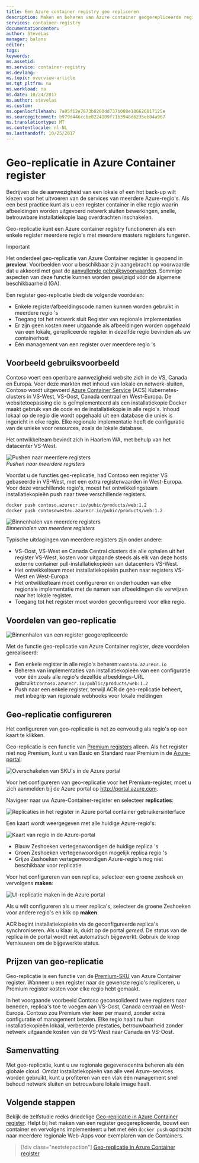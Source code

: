 ```yaml
---
title: Een Azure container registry geo repliceren
description: Maken en beheren van Azure container geogerepliceerde registers aan de slag.
services: container-registry
documentationcenter: 
author: SteveLas
manager: balans
editor: 
tags: 
keywords: 
ms.assetid: 
ms.service: container-registry
ms.devlang: 
ms.topic: overview-article
ms.tgt_pltfrm: na
ms.workload: na
ms.date: 10/24/2017
ms.author: stevelas
ms.custom: 
ms.openlocfilehash: 7a05f12e7873b8280dd737b008e186626017125e
ms.sourcegitcommit: b979d446ccbe0224109f71b3948d6235eb04a967
ms.translationtype: MT
ms.contentlocale: nl-NL
ms.lasthandoff: 10/25/2017
---
```

# <a name="geo-replication-in-azure-container-registry"></a>Geo-replicatie in Azure Container register

Bedrijven die de aanwezigheid van een lokale of een hot back-up wilt kiezen voor het uitvoeren van de services van meerdere Azure-regio's. Als een best practice kunt als u een register container in elke regio waarin afbeeldingen worden uitgevoerd netwerk sluiten bewerkingen, snelle, betrouwbare installatiekopie laag overdrachten inschakelen.

Geo-replicatie kunt een Azure container registry functioneren als een enkele register meerdere regio's met meerdere masters registers fungeren.

> [!IMPORTANT]
> Het onderdeel geo-replicatie van Azure Container register is geopend in **preview**. Voorbeelden voor u beschikbaar zijn aangebracht op voorwaarde dat u akkoord met gaat de [aanvullende gebruiksvoorwaarden](https://azure.microsoft.com/support/legal/preview-supplemental-terms/). Sommige aspecten van deze functie kunnen worden gewijzigd vóór de algemene beschikbaarheid (GA).
>

Een register geo-replicatie biedt de volgende voordelen:

* Enkele register/afbeeldingscode namen kunnen worden gebruikt in meerdere regio 's
* Toegang tot het netwerk sluit Register van regionale implementaties
* Er zijn geen kosten meer uitgaande als afbeeldingen worden opgehaald van een lokale, gerepliceerde register in dezelfde regio bevinden als uw containerhost
* Één management van een register over meerdere regio 's

## <a name="example-use-case"></a>Voorbeeld gebruiksvoorbeeld
Contoso voert een openbare aanwezigheid website zich in de VS, Canada en Europa. Voor deze markten met inhoud van lokale en netwerk-sluiten, Contoso wordt uitgevoerd [Azure Container Service](/azure/container-service/kubernetes/) (ACS) Kubernetes-clusters in VS-West, VS-Oost, Canada centraal en West-Europa. De websitetoepassing die is geïmplementeerd als een installatiekopie Docker maakt gebruik van de code en de installatiekopie in alle regio's. Inhoud lokaal op de regio die wordt opgehaald uit een database die uniek is ingericht in elke regio. Elke regionale implementatie heeft de configuratie van de unieke voor resources, zoals de lokale database.

Het ontwikkelteam bevindt zich in Haarlem WA, met behulp van het datacenter VS-West.

![Pushen naar meerdere registers](media/container-registry-geo-replication/before-geo-replicate.png)<br />*Pushen naar meerdere registers*

Voordat u de functies geo-replicatie, had Contoso een register VS gebaseerde in VS-West, met een extra registerwaarden in West-Europa. Voor deze verschillende regio's, moest het ontwikkelingsteam installatiekopieën push naar twee verschillende registers.

```bash
docker push contoso.azurecr.io/pubic/products/web:1.2
docker push contosowesteu.azurecr.io/pubic/products/web:1.2
```
![Binnenhalen van meerdere registers](media/container-registry-geo-replication/before-geo-replicate-pull.png)<br />*Binnenhalen van meerdere registers*

Typische uitdagingen van meerdere registers zijn onder andere:

* VS-Oost, VS-West en Canada Central clusters die alle ophalen uit het register VS-West, kosten voor uitgaande steeds als elk van deze hosts externe container pull-installatiekopieën van datacenters VS-West.
* Het ontwikkelteam moet installatiekopieën pushen naar registers VS-West en West-Europa.
* Het ontwikkelteam moet configureren en onderhouden van elke regionale implementatie met de namen van afbeeldingen die verwijzen naar het lokale register.
* Toegang tot het register moet worden geconfigureerd voor elke regio.

## <a name="benefits-of-geo-replication"></a>Voordelen van geo-replicatie

![Binnenhalen van een register geogerepliceerde](media/container-registry-geo-replication/after-geo-replicate-pull.png)

Met de functie geo-replicatie van Azure Container register, deze voordelen gerealiseerd:

* Een enkele register in alle regio's beheren:`contoso.azurecr.io`
* Beheren van implementaties van installatiekopieën van een configuratie voor één zoals alle regio's dezelfde afbeeldings-URL gebruikt:`contoso.azurecr.io/public/products/web:1.2`
* Push naar een enkele register, terwijl ACR de geo-replicatie beheert, met inbegrip van regionale webhooks voor lokale meldingen

## <a name="configure-geo-replication"></a>Geo-replicatie configureren
Het configureren van geo-replicatie is net zo eenvoudig als regio's op een kaart te klikken.

Geo-replicatie is een functie van [Premium registers](container-registry-skus.md) alleen. Als het register niet nog Premium, kunt u van Basic en Standard naar Premium in de [Azure-portal](https://portal.azure.com):

![Overschakelen van SKU's in de Azure portal](media/container-registry-skus/update-registry-sku.png)

Voor het configureren van geo-replicatie voor het Premium-register, moet u zich aanmelden bij de Azure portal op http://portal.azure.com.

Navigeer naar uw Azure-Container-register en selecteer **replicaties**:

![Replicaties in het register in Azure portal container gebruikersinterface](media/container-registry-geo-replication/registry-services.png)

Een kaart wordt weergegeven met alle huidige Azure-regio's:

 ![Kaart van regio in de Azure-portal](media/container-registry-geo-replication/registry-geo-map.png)

* Blauw Zeshoeken vertegenwoordigen de huidige replica 's
* Groen Zeshoeken vertegenwoordigen mogelijk replica regio 's
* Grijze Zeshoeken vertegenwoordigen Azure-regio's nog niet beschikbaar voor replicatie

Voor het configureren van een replica, selecteer een groene zeshoek en vervolgens **maken**:

 ![UI-replicatie maken in de Azure portal](media/container-registry-geo-replication/create-replication.png)

Als u wilt configureren als u meer replica's, selecteer de groene Zeshoeken voor andere regio's en klik op **maken**.

ACR begint installatiekopieën via de geconfigureerde replica's synchroniseren. Als u klaar is, duidt op de portal *gereed*. De status van de replica in de portal wordt niet automatisch bijgewerkt. Gebruik de knop Vernieuwen om de bijgewerkte status.

## <a name="geo-replication-pricing"></a>Prijzen van geo-replicatie

Geo-replicatie is een functie van de [Premium-SKU](container-registry-skus.md#premium) van Azure Container register. Wanneer u een register naar de gewenste regio's repliceren, u Premium register kosten voor elke regio hebt gemaakt.

In het voorgaande voorbeeld Contoso geconsolideerd twee registers naar beneden, replica's toe te voegen aan VS-Oost, Canada centraal en West-Europa. Contoso zou Premium vier keer per maand, zonder extra configuratie of management betalen. Elke regio haalt nu hun installatiekopieën lokaal, verbeterde prestaties, betrouwbaarheid zonder netwerk uitgaande kosten van de VS-West naar Canada en VS-Oost.

## <a name="summary"></a>Samenvatting

Met geo-replicatie, kunt u uw regionale gegevenscentra beheren als één globale cloud. Omdat installatiekopieën van alle veel Azure-services worden gebruikt, kunt u profiteren van een vlak één management snel behoud netwerk sluiten en betrouwbare lokale image haalt.

## <a name="next-steps"></a>Volgende stappen

Bekijk de zelfstudie reeks driedelige [Geo-replicatie in Azure Container register](container-registry-tutorial-prepare-registry.md). Helpt bij het maken van een register geogerepliceerde, bouwt een container en vervolgens implementeert u het met één `docker push` opdracht naar meerdere regionale Web-Apps voor exemplaren van de Containers.

> [!div class="nextstepaction"]
> [Geo-replicatie in Azure Container register](container-registry-tutorial-prepare-registry.md)